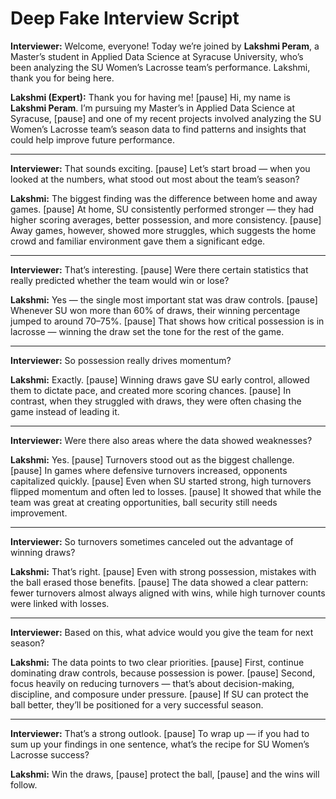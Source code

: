 # Deep Fake Interview Script

**Interviewer:** Welcome, everyone! Today we’re joined by **Lakshmi Peram**, a Master’s student in Applied Data Science at Syracuse University, who’s been analyzing the SU Women’s Lacrosse team’s performance. Lakshmi, thank you for being here.  

**Lakshmi (Expert):** Thank you for having me! [pause] Hi, my name is **Lakshmi Peram**. I’m pursuing my Master’s in Applied Data Science at Syracuse, [pause] and one of my recent projects involved analyzing the SU Women’s Lacrosse team’s season data to find patterns and insights that could help improve future performance.  

---

**Interviewer:** That sounds exciting. [pause] Let’s start broad — when you looked at the numbers, what stood out most about the team’s season?  

**Lakshmi:** The biggest finding was the difference between home and away games. [pause] At home, SU consistently performed stronger — they had higher scoring averages, better possession, and more consistency. [pause] Away games, however, showed more struggles, which suggests the home crowd and familiar environment gave them a significant edge.  

---

**Interviewer:** That’s interesting. [pause] Were there certain statistics that really predicted whether the team would win or lose?  

**Lakshmi:** Yes — the single most important stat was draw controls. [pause] Whenever SU won more than 60% of draws, their winning percentage jumped to around 70–75%. [pause] That shows how critical possession is in lacrosse — winning the draw set the tone for the rest of the game.  

---

**Interviewer:** So possession really drives momentum?  

**Lakshmi:** Exactly. [pause] Winning draws gave SU early control, allowed them to dictate pace, and created more scoring chances. [pause] In contrast, when they struggled with draws, they were often chasing the game instead of leading it.  

---

**Interviewer:** Were there also areas where the data showed weaknesses?  

**Lakshmi:** Yes. [pause] Turnovers stood out as the biggest challenge. [pause] In games where defensive turnovers increased, opponents capitalized quickly. [pause] Even when SU started strong, high turnovers flipped momentum and often led to losses. [pause] It showed that while the team was great at creating opportunities, ball security still needs improvement.  

---

**Interviewer:** So turnovers sometimes canceled out the advantage of winning draws?  

**Lakshmi:** That’s right. [pause] Even with strong possession, mistakes with the ball erased those benefits. [pause] The data showed a clear pattern: fewer turnovers almost always aligned with wins, while high turnover counts were linked with losses.  

---

**Interviewer:** Based on this, what advice would you give the team for next season?  

**Lakshmi:** The data points to two clear priorities. [pause] First, continue dominating draw controls, because possession is power. [pause] Second, focus heavily on reducing turnovers — that’s about decision-making, discipline, and composure under pressure. [pause] If SU can protect the ball better, they’ll be positioned for a very successful season.  

---

**Interviewer:** That’s a strong outlook. [pause] To wrap up — if you had to sum up your findings in one sentence, what’s the recipe for SU Women’s Lacrosse success?  

**Lakshmi:** Win the draws, [pause] protect the ball, [pause] and the wins will follow. 